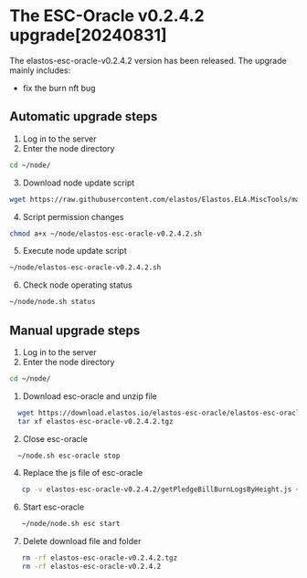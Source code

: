 # The ESC-Oracle v0.2.4.2 upgrade[20240831]

The elastos-esc-oracle-v0.2.4.2 version has been released. The upgrade mainly includes:
- fix the burn nft bug

## Automatic upgrade steps

1. Log in to the server
2. Enter the node directory

```bash
cd ~/node/
```

3. Download node update script

```bash
wget https://raw.githubusercontent.com/elastos/Elastos.ELA.MiscTools/master/upgrade/esc-oracle/elastos-esc-oracle-v0.2.4.2.sh
```

4. Script permission changes

```bash
chmod a+x ~/node/elastos-esc-oracle-v0.2.4.2.sh
```

5. Execute node update script

```bash
~/node/elastos-esc-oracle-v0.2.4.2.sh
```

6. Check node operating status

```bash
~/node/node.sh status
```

## Manual upgrade steps
1. Log in to the server
2. Enter the node directory

```bash
cd ~/node/
```

1. Download esc-oracle and unzip file

```bash
  wget https://download.elastos.io/elastos-esc-oracle/elastos-esc-oracle-v0.2.4.2/elastos-esc-oracle-v0.2.4.2.tgz
  tar xf elastos-esc-oracle-v0.2.4.2.tgz
```

2. Close esc-oracle
```bash
  ~/node.sh esc-oracle stop
```   
4. Replace the js file of esc-oracle
```bash
   cp -v elastos-esc-oracle-v0.2.4.2/getPledgeBillBurnLogsByHeight.js ~/node/esc/esc-oracle/
```   
6. Start esc-oracle
```bash
   ~/node/node.sh esc start
```
7. Delete download file and folder
```bash
   rm -rf elastos-esc-oracle-v0.2.4.2.tgz
   rm -rf elastos-esc-oracle-v0.2.4.2
``` 
